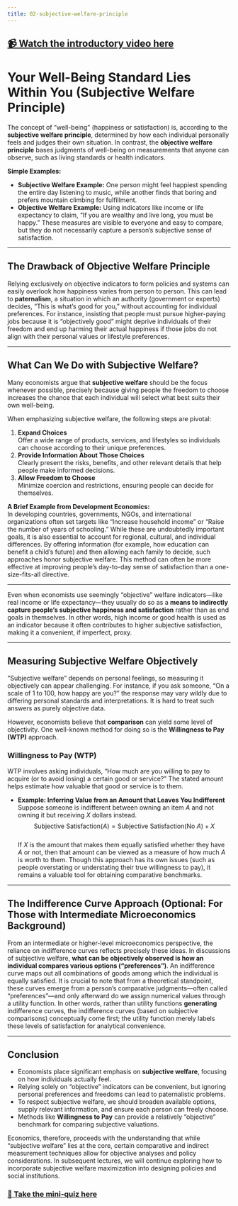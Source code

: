 ```yaml
---
title: 02-subjective-welfare-principle
---
```


## [📹 Watch the introductory video here](https://wsdmoodle.waseda.jp/mod/millvi/view.php?id=5062260)
# Your Well-Being Standard Lies Within You (Subjective Welfare Principle)

The concept of “well-being” (happiness or satisfaction) is, according to the **subjective welfare principle**, determined by how each individual personally feels and judges their own situation. In contrast, the **objective welfare principle** bases judgments of well-being on measurements that anyone can observe, such as living standards or health indicators.

**Simple Examples:**  
- **Subjective Welfare Example:** One person might feel happiest spending the entire day listening to music, while another finds that boring and prefers mountain climbing for fulfillment.  
- **Objective Welfare Example:** Using indicators like income or life expectancy to claim, “If you are wealthy and live long, you must be happy.” These measures are visible to everyone and easy to compare, but they do not necessarily capture a person’s subjective sense of satisfaction.

---

## The Drawback of Objective Welfare Principle

Relying exclusively on objective indicators to form policies and systems can easily overlook how happiness varies from person to person. This can lead to **paternalism**, a situation in which an authority (government or experts) decides, “This is what’s good for you,” without accounting for individual preferences. For instance, insisting that people must pursue higher-paying jobs because it is “objectively good” might deprive individuals of their freedom and end up harming their actual happiness if those jobs do not align with their personal values or lifestyle preferences.

---

## What Can We Do with Subjective Welfare?

Many economists argue that **subjective welfare** should be the focus whenever possible, precisely because giving people the freedom to choose increases the chance that each individual will select what best suits their own well-being.

When emphasizing subjective welfare, the following steps are pivotal:
1. **Expand Choices**  
   Offer a wide range of products, services, and lifestyles so individuals can choose according to their unique preferences.  
2. **Provide Information About Those Choices**  
   Clearly present the risks, benefits, and other relevant details that help people make informed decisions.  
3. **Allow Freedom to Choose**  
   Minimize coercion and restrictions, ensuring people can decide for themselves.

**A Brief Example from Development Economics:**  
In developing countries, governments, NGOs, and international organizations often set targets like “Increase household income” or “Raise the number of years of schooling.” While these are undoubtedly important goals, it is also essential to account for regional, cultural, and individual differences. By offering information (for example, how education can benefit a child’s future) and then allowing each family to decide, such approaches honor subjective welfare. This method can often be more effective at improving people’s day-to-day sense of satisfaction than a one-size-fits-all directive.

---

Even when economists use seemingly “objective” welfare indicators—like real income or life expectancy—they usually do so as a **means to indirectly capture people’s subjective happiness and satisfaction** rather than as end goals in themselves. In other words, high income or good health is used as an indicator because it often contributes to higher subjective satisfaction, making it a convenient, if imperfect, proxy.

---

## Measuring Subjective Welfare Objectively

“Subjective welfare” depends on personal feelings, so measuring it objectively can appear challenging. For instance, if you ask someone, “On a scale of 1 to 100, how happy are you?” the response may vary wildly due to differing personal standards and interpretations. It is hard to treat such answers as purely objective data.

However, economists believe that **comparison** can yield some level of objectivity. One well-known method for doing so is the **Willingness to Pay (WTP)** approach.

### Willingness to Pay (WTP)
WTP involves asking individuals, “How much are you willing to pay to acquire (or to avoid losing) a certain good or service?” The stated amount helps estimate how valuable that good or service is to them.

- **Example: Inferring Value from an Amount that Leaves You Indifferent**  
  Suppose someone is indifferent between owning an item $A$ and not owning it but receiving $X$ dollars instead.  
  $$
    \text{Subjective Satisfaction}(A) = \text{Subjective Satisfaction}(\text{No } A) + X
  $$  
  If $X$ is the amount that makes them equally satisfied whether they have $A$ or not, then that amount can be viewed as a measure of how much $A$ is worth to them. Though this approach has its own issues (such as people overstating or understating their true willingness to pay), it remains a valuable tool for obtaining comparative benchmarks.

---

## The Indifference Curve Approach (Optional: For Those with Intermediate Microeconomics Background)

From an intermediate or higher-level microeconomics perspective, the reliance on indifference curves reflects precisely these ideas. In discussions of subjective welfare, **what can be objectively observed is how an individual compares various options (“preferences”)**. An indifference curve maps out all combinations of goods among which the individual is equally satisfied. It is crucial to note that from a theoretical standpoint, these curves emerge from a person’s comparative judgments—often called “preferences”—and only afterward do we assign numerical values through a utility function. In other words, rather than utility functions **generating** indifference curves, the indifference curves (based on subjective comparisons) conceptually come first; the utility function merely labels these levels of satisfaction for analytical convenience.

---

## Conclusion

- Economists place significant emphasis on **subjective welfare**, focusing on how individuals actually feel.  
- Relying solely on “objective” indicators can be convenient, but ignoring personal preferences and freedoms can lead to paternalistic problems.  
- To respect subjective welfare, we should broaden available options, supply relevant information, and ensure each person can freely choose.  
- Methods like **Willingness to Pay** can provide a relatively “objective” benchmark for comparing subjective valuations.  

Economics, therefore, proceeds with the understanding that while “subjective welfare” lies at the core, certain comparative and indirect measurement techniques allow for objective analyses and policy considerations. In subsequent lectures, we will continue exploring how to incorporate subjective welfare maximization into designing policies and social institutions.

### [📝 Take the mini-quiz here](https://wsdmoodle.waseda.jp/mod/quiz/view.php?id=5062538)
